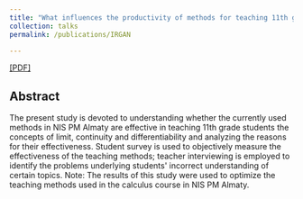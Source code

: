 ```yaml
---
title: "What influences the productivity of methods for teaching 11th grade students advanced mathematical concepts? Case study of NIS PM Almaty"
collection: talks
permalink: /publications/IRGAN

---  
```

[[PDF]](https://kazhymurat.ml/files/Math_teaching.pdf)


## Abstract
The present study is devoted to understanding whether the currently used
methods in NIS PM Almaty are effective in teaching 11th grade students the
concepts of limit, continuity and differentiability and analyzing the reasons for
their effectiveness. Student survey is used to objectively measure the effectiveness
of the teaching methods; teacher interviewing is employed to identify the problems underlying students' incorrect understanding of certain topics. 
Note: The results of this study were used to optimize the teaching methods used in the calculus course in NIS PM Almaty. 
